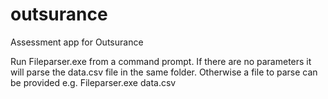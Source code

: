 # outsurance
Assessment app for Outsurance

Run Fileparser.exe from a command prompt. 
If there are no parameters it will parse the data.csv file in the same folder.
Otherwise a file to parse can be provided 
  e.g. Fileparser.exe data.csv
  
